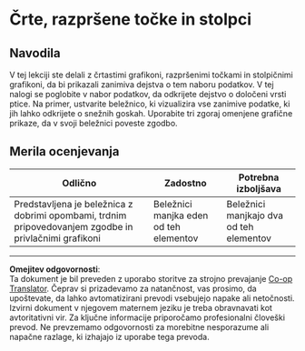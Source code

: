 <!--
CO_OP_TRANSLATOR_METADATA:
{
  "original_hash": "ad163c4fda72c8278280b61cad317ff4",
  "translation_date": "2025-08-30T19:04:37+00:00",
  "source_file": "3-Data-Visualization/09-visualization-quantities/assignment.md",
  "language_code": "sl"
}
-->
# Črte, razpršene točke in stolpci

## Navodila

V tej lekciji ste delali z črtastimi grafikoni, razpršenimi točkami in stolpičnimi grafikoni, da bi prikazali zanimiva dejstva o tem naboru podatkov. V tej nalogi se poglobite v nabor podatkov, da odkrijete dejstvo o določeni vrsti ptice. Na primer, ustvarite beležnico, ki vizualizira vse zanimive podatke, ki jih lahko odkrijete o snežnih goskah. Uporabite tri zgoraj omenjene grafične prikaze, da v svoji beležnici poveste zgodbo.

## Merila ocenjevanja

Odlično | Zadostno | Potrebna izboljšava
--- | --- | -- |
Predstavljena je beležnica z dobrimi opombami, trdnim pripovedovanjem zgodbe in privlačnimi grafikoni | Beležnici manjka eden od teh elementov | Beležnici manjkajo dva od teh elementov

---

**Omejitev odgovornosti**:  
Ta dokument je bil preveden z uporabo storitve za strojno prevajanje [Co-op Translator](https://github.com/Azure/co-op-translator). Čeprav si prizadevamo za natančnost, vas prosimo, da upoštevate, da lahko avtomatizirani prevodi vsebujejo napake ali netočnosti. Izvirni dokument v njegovem maternem jeziku je treba obravnavati kot avtoritativni vir. Za ključne informacije priporočamo profesionalni človeški prevod. Ne prevzemamo odgovornosti za morebitne nesporazume ali napačne razlage, ki izhajajo iz uporabe tega prevoda.
